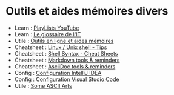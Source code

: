 # Outils et aides mémoires divers

* Learn : [PlayLists YouTube](youtube-playlists.md)
* Learn : [Le glossaire de l'IT](glossaire.md)
* Utile : [Outils en ligne et aides mémoires](dev-utils.md)
* Cheatsheet : [Linux / Unix shell - Tips](shell-utils.md)
* Cheatsheet : [Shell Syntax - Cheat Sheets](shell-syntax.md)
* Cheatsheet : [Markdown tools & reminders](md-tools.md)
* Cheatsheet : [AsciiDoc tools & reminders](asciidoc.md)
* Config : [Configuration IntelliJ IDEA](intellij.md)
* Config : [Configuration Visual Studio Code](vscode.md)
* Utile : [Some ASCII Arts](ascii-art.md)
